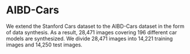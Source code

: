 # AIBD-Cars
We extend the Stanford Cars dataset to the AIBD-Cars dataset in the form of data synthesis. As a result, 28,471 images covering 196 different car models are synthesized. We divide 28,471 images into 14,221 training images and 14,250 test images.
